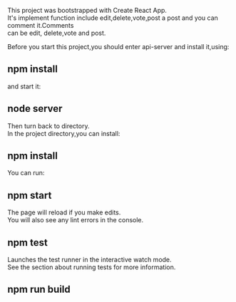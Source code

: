 This project was bootstrapped with Create React App.<br>
It's implement function include edit,delete,vote,post a post and you can comment it.Comments<br>
can be edit, delete,vote and post.<br>

Before you start this project,you should enter api-server and install it,using:<br>

## npm install

and start it:<br>

## node server

Then turn back to directory.<br>
In the project directory,you can install:<br>

## npm install

You can run:<br>

## npm start

The page will reload if you make edits.<br>
You will also see any lint errors in the console.<br>

## npm test

Launches the test runner in the interactive watch mode.<br>
See the section about running tests for more information.<br>

## npm run build
